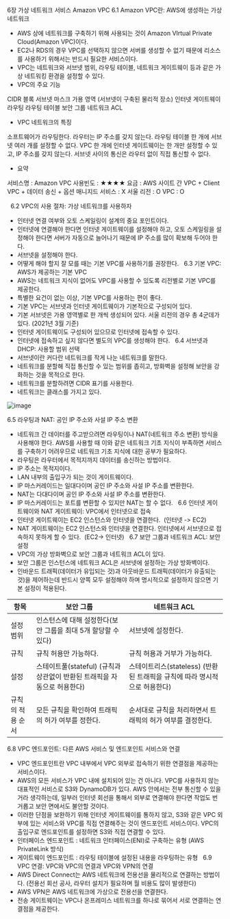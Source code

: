 6장 가상 네트워크 서비스 Amazon VPC
6.1 Amazon VPC란: AWS에 생성하는 가상 네트워크
- AWS 상에 네트워크를 구축하기 위해 사용되는 것이 Amazon VIrtual Private Cloud(Amazon VPC)이다.
- EC2나 RDS의 경우 VPC를 선택하지 않으면 서버를 생성할 수 없기 때문에 리소스를 사용하기 위해서는 반드시 필요한 서비스이다.
- VPC는 네트워크와 서브넷 범위, 라우팅 테이블, 네트워크 게이트웨이 등과 같은 가상 네트워킹 환경을 설정할 수 있다.
- VPC의 주요 기능

CIDR 블록
서브넷 마스크
가용 영역 (서브넷이 구축된 물리적 장소)
인터넷 게이트웨이
라우팅
라우팅 테이블
보안 그룹
네트워크 ACL

- VPC 네트워크의 특징

소프트웨어가 라우팅한다. 라우터는 IP 주소를 갖지 않는다.
라우팅 테이블 한 개에 서브넷 여러 개를 설정할 수 없다.
VPC 한 개에 인터넷 게이트웨이는 한 개만 설정할 수 있고, IP 주소를 갖지 않는다.
서브넷 사이의 통신은 라우터 없이 직접 통신할 수 없다.

- 요약

서비스명 : Amazon VPC
사용빈도 : ★★★★
요금 : AWS 사이트 간 VPC + Client VPC + 데이터 송신 + 옵션
매니지드 서비스 : X
서울 리전 : O
VPC : O

 
6.2 VPC의 사용 절차: 가상 네트워크를 사용하자
- 인터넷 연결 여부와 오토 스케일링이 설계의 중요 포인트이다.
- 인터넷에 연결해야 한다면 인터넷 게이트웨이를 설정해야 하고, 오토 스케일링을 설정해야 한다면 서버가 자동으로 늘어나기 때문에 IP 주소를 많이 확보해 두어야 한다.
- 서브넷을 설정해야 한다.
- 어떻게 해야 할지 잘 모를 때는 기본 VPC를 사용하기를 권장한다.
 
6.3 기본 VPC: AWS가 제공하는 기본 VPC
- AWS는 네트워크 지식이 없어도 VPC를 사용할 수 있도록 리전별로 기본 VPC를 제공한다.
- 특별한 요건이 없는 이상, 기본 VPC를 사용하는 편이 좋다.
- 기본 VPC는 서브넷과 인터넷 게이트웨이가 기본적으로 구성되어 있다.
- 기본 서브넷은 가용 영역별로 한 개씩 생성되어 있다. 서울 리전의 경우 총 4군데가 있다. (2021년 3월 기준)
- 인터넷 게이트웨이도 구성되어 있으므로 인터넷에 접속할 수 있다.
- 인터넷에 접속하고 싶지 않다면 별도의 VPC를 생성해야 한다.
 
6.4 서브넷과 DHCP: 사용할 범위 선택
- 서브넷이란 커다란 네트워크를 작게 나눈 네트워크를 말한다.
- 네트워크를 분할해 직접 통신할 수 있는 범위를 좁히고, 방화벽을 설정해 보안을 강화하는 것을 목적으로 한다.
- 네트워크를 분할하려면 CIDR 표기를 사용한다.
- 네트워크는 클래스를 가지고 있다.

![image](https://github.com/user-attachments/assets/99a6feb3-42f7-4381-9fb8-f0f758b0d626)

6.5 라우팅과 NAT: 공인 IP 주소와 사설 IP 주소 변환
- 네트워크 간 데이터를 주고받으려면 라우팅이나 NAT(네트워크 주소 변환) 방식을 사용해야 한다. AWS를 사용할 때 이와 같은 네트워크 기초 지식이 부족하면 서비스를 구축하기 어려우므로 네트워크 기초 지식에 대한 공부가 필요하다.
- 라우팅은 라우터에서 목적지까지 데이터를 송신하는 방법이다.
- IP 주소는 목적지이다.
- LAN 내부의 출입구가 되는 것이 게이트웨이다.
- IP 마스커레이드는 일대다이며 공인 IP 주소와 사설 IP 주소를 변환한다.
- NAT는 다대다이며 공인 IP 주소와 사설 IP 주소를 변환한다.
- IP 마스커레이드는 포트를 변환할 수 있지만 NAT는 할 수 없다.
 
6.6 인터넷 게이트웨이와 NAT 게이트웨이: VPC에서 인터넷으로 접속
- 인터넷 게이트웨이는 EC2 인스턴스와 인터넷을 연결한다.  (인터넷 -> EC2)
- NAT 게이트웨이는 EC2 인스턴스와 인터넷을 연결한다. 인터넷에서 서브넷으로 접속하지 못하게 할 수 있다.  (EC2-> 인터넷)
 
6.7 보안 그룹과 네트워크 ACL: 보안 설정
- VPC의 가상 방화벽으로 보안 그룹과 네트워크 ACL이 있다.
- 보안 그룹은 인스턴스에 네트워크 ACL은 서브넷에 설정하는 가상 방화벽이다.
- 인바운드 트래픽(데이터가 유입되는 것)과 아웃바운드 트래픽(데이터가 유출되는 것)을 제어하는데 반드시 양쪽 모두 설정해야 하며 명시적으로 설정하지 않으면 기본 설정이 적용된다.

| 항목             | 보안 그룹                                                                | 네트워크 ACL                                                              |
|------------------|--------------------------------------------------------------------------|---------------------------------------------------------------------------|
| 설정 범위        | 인스턴스에 대해 설정한다(보안 그룹을 최대 5개 할당할 수 있다)            | 서브넷에 설정한다.                                                        |
| 규칙             | 규칙 허용만 가능하다.                                                    | 규칙 허용과 거부가 가능하다.                                              |
| 설정             | 스테이트풀(stateful) (규칙과 상관없이 반환된 트래픽을 자동으로 허용한다) | 스테이트리스(stateless) (반환된 트래픽을 규칙에 따라 명시적으로 허용한다) |
| 규칙의 적용 순서 | 모든 규칙을 확인하여 트래픽의 허가 여부를 정한다.                        | 순서대로 규칙을 처리하면서 트래픽의 허가 여부를 결정한다.                 |

6.8 VPC 엔드포인트: 다른 AWS 서비스 및 엔드포인트 서비스와 연결
- VPC 엔드포인트란 VPC 내부에서 VPC 외부로 접속하기 위한 연결점을 제공하는 서비스이다.
- AWS의 모든 서비스가 VPC 내에 설치되어 있는 건 아니다. VPC를 사용하지 않는 대표적인 서비스로 S3와 DynamoDB가 있다. AWS 안에서는 전부 통신할 수 있을 거라 생각하는데, 일부러 인터넷 회선을 통해서 외부로 연결해야 한다면 작업도 번거롭고 보안 면에서도 불안할 것이다.
- 이러한 단점을 보완하기 위해 인터넷 게이트웨이를 통하지 않고, S3와 같은 VPC 외부에 있는 서비스와 VPC를 직접 연결해주는 것이 엔드포인트 서비스이다. VPC의 출입구로 엔드포인트를 설정하면 S3와 직접 연결할 수 있다.
- 인터페이스 엔드포인트 : 네트워크 인터페이스(ENI)로 구축하는 유형 (AWS PrivateLink 방식)
- 게이트웨이 엔드포인트 : 라우팅 테이블에 설정된 내용을 라우팅하는 유형
 
6.9 VPC 연결: VPC와 VPC의 연결과 VPC와 VPN의 연결
- AWS Direct Connect는 AWS 네트워크에 전용선을 물리적으로 연결하는 방법이다. (전용선 회선 공사, 라우터 설치가 필요하며 월 비용도 많이 발생한다)
- AWS VPN은 AWS 네트워크에 가상으로 전용선을 연결한다.
- 전송 게이트웨이는 VPC나 온프레미스 네트워크를 하나로 묶어서 서로 연결하는 연결점을 제공한다.

